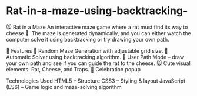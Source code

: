 # Rat-in-a-maze-using-backtracking-
🐭 Rat in a Maze
  An interactive maze game where a rat must find its way to cheese 🧀. The maze is generated dynamically, and you can either watch the computer solve it using backtracking or    try drawing your own path.

🚀 Features
 🎲 Random Maze Generation with adjustable grid size.
 🚀 Automatic Solver using backtracking algorithm.
 👣 User Path Mode – draw your own path and see if you can guide the rat to the cheese.
 🐭 Cute visual elements: Rat, Cheese, and Traps.
 🎉 Celebration popup

   Technologies Used
HTML5 – Structure
CSS3 – Styling & layout
JavaScript (ES6) – Game logic and maze-solving algorithm
